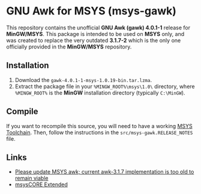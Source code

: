 # GNU Awk for MSYS (msys-gawk)

This repository contains the unofficial **GNU Awk (gawk) 4.0.1-1** release
for **MinGW/MSYS**. This package is intended to be used on **MSYS** only, and
was created to replace the very outdated **3.1.7-2** which is the only one
officially provided in the **MinGW/MSYS** repository.

## Installation

1. Download the `gawk-4.0.1-1-msys-1.0.19-bin.tar.lzma`.
2. Extract the package file in your `%MINGW_ROOT%\msys\1.0\` directory, where
   `%MINGW_ROOT%` is the **MinGW** installation directory (typically `C:\MinGW`).

## Compile

If you want to recompile this source, you will need to have a working 
[MSYS Toolchain](http://www.mingw.org/wiki/HOWTO_Create_an_MSYS_Build_Environment).
Then, follow the instructions in the `src/msys-gawk.RELEASE_NOTES` file.

## Links

* [Please update MSYS awk; current awk-3.1.7 implementation is too old to remain viable](https://osdn.net/projects/mingw/ticket/39246)
* [msysCORE Extended](https://github.com/sizious/msys-core-extended)
